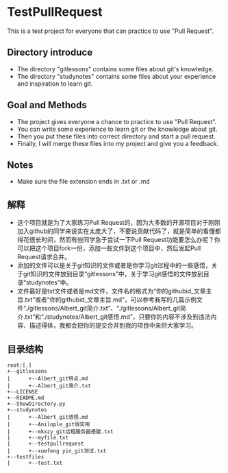# TestPullRequest
This is a test project for everyone that can practice to use "Pull Request".

## Directory introduce
- The directory "gitlessons" contains some files about git's knowledge.
- The directory "studynotes" contains some files about your experience and inspiration to learn git.

## Goal and Methods
- The project gives everyone a chance to practice to use "Pull Request". 
- You can write some experience to learn git or the knowledge about git. 
- Then you put these files into correct directory and start a pull request. 
- Finally, I will merge these files into my project and give you a feedback.

## Notes
- Make sure the file extension ends in .txt or .md


## 解释
- 这个项目就是为了大家练习Pull Request的，因为大多数的开源项目对于刚刚加入github的同学来说实在太庞大了，不要说贡献代码了，就是简单的看懂都得花很长时间，然而有些同学急于尝试一下Pull Request功能要怎么办呢？你可以把这个项目fork一份，添加一些文件到这个项目中，然后发起Pull Request请求合并。
- 添加的文件可以是关于git知识的文件或者是你学习git过程中的一些感悟，关于git知识的文件放到目录“gitlessons”中，关于学习git感悟的文件放到目录“studynotes”中。
- 文件最好是txt文件或者是md文件，文件名的格式为“你的githubid_文章主旨.txt”或者“你的githubid_文章主旨.md”，可以参考我写的几篇示例文件“./gitlessons/Albert_git简介.txt”、“./gitlessons/Albert_git简介.txt”和“./studynotes/Albert_git感悟.md”，只要你的内容不涉及到违法内容、描述得体，我都会把你的提交合并到我的项目中来供大家学习。


## 目录结构

```
root:[.]
+--gitlessons
|      +--Albert_git特点.md
|      +--Albert_git简介.txt
+--LICENSE
+--README.md
+--ShowDirectory.py
+--studynotes
|      +--Albert_git感悟.md
|      +--Anilople_git很实用
|      +--mkxzy_git远程服务器搭建.txt
|      +--myfile.txt
|      +--testpullrequest
|      +--xuefeng yin_git测试.txt
+--testfiles
|      +--test.txt
```